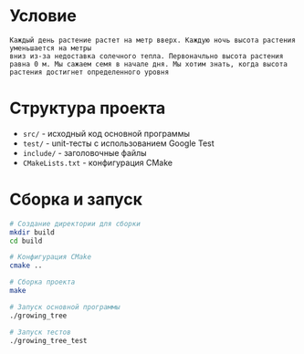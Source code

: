 # Условие
    Каждый день растение растет на метр вверх. Каждую ночь высота растения уменьшается на метры
    вниз из-за недоставка солечного тепла. Первоначльно высота растения равна 0 м. Мы сажаем семя в начале дня. Мы хотим знать, когда высота растения достигнет определенного уровня 
# Структура проекта
- `src/` - исходный код основной программы
- `test/` - unit-тесты с использованием Google Test
- `include/` - заголовочные файлы
- `CMakeLists.txt` - конфигурация CMake

#  Сборка и запуск
```bash
# Создание директории для сборки
mkdir build
cd build

# Конфигурация CMake
cmake ..

# Сборка проекта
make

# Запуск основной программы
./growing_tree

# Запуск тестов
./growing_tree_test